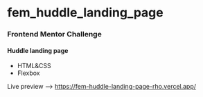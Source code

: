 # fem_huddle_landing_page

### Frontend Mentor Challenge
#### Huddle landing page
- HTML&CSS
- Flexbox

Live preview --> https://fem-huddle-landing-page-rho.vercel.app/
